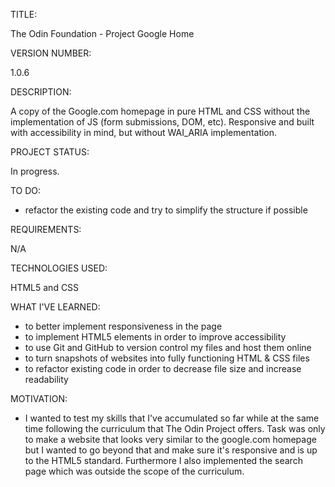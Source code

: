 TITLE: 

The Odin Foundation - Project Google Home

VERSION NUMBER: 

 1.0.6

DESCRIPTION: 

 A copy of the Google.com homepage in pure HTML and CSS without the implementation of JS (form submissions, DOM, etc). Responsive and built with accessibility in mind, but without WAI_ARIA implementation.

PROJECT STATUS: 

 In progress.
 
TO DO:

 - refactor the existing code and try to simplify the structure if possible

REQUIREMENTS: 

 N/A

TECHNOLOGIES USED: 

 HTML5 and CSS

WHAT I'VE LEARNED: 

 - to better implement responsiveness in the page
 - to implement HTML5 elements in order to improve accessibility
 - to use Git and GitHub to version control my files and host them online
 - to turn snapshots of websites into fully functioning HTML & CSS files
 - to refactor existing code in order to decrease file size and increase readability

MOTIVATION: 

- I wanted to test my skills that I've accumulated so far while at the same time following the curriculum that The Odin Project offers. Task was only to make a website that looks very similar to the google.com homepage but I wanted to go beyond that and make sure it's responsive and is up to the HTML5 standard. Furthermore I also implemented the search page which was outside the scope of the curriculum.
